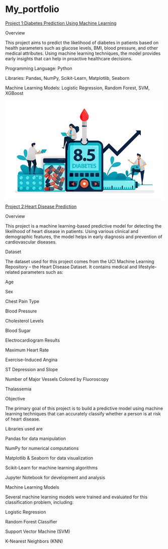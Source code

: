 # My_portfolio


[Project 1:Diabetes Prediction Using Machine Learning](https://github.com/woleade/My_portfolio-.git)

Overview

This project aims to predict the likelihood of diabetes in patients based on health parameters such as glucose levels, BMI, blood pressure, and other medical attributes. Using machine learning techniques, the model provides early insights that can help in proactive healthcare decisions.

Programming Language: Python

Libraries: Pandas, NumPy, Scikit-Learn, Matplotlib, Seaborn

Machine Learning Models: Logistic Regression, Random Forest, SVM, XGBoost

![ ](https://github.com/woleade/My_portfolio-/blob/main/images%20(37)%20(1).png)



[Project 2:Heart Disease Prediction](https://github.com/woleade/My_portfolio-.git)

Overview

This project is a machine learning-based predictive model for detecting the likelihood of heart disease in patients. Using various clinical and demographic features, the model helps in early diagnosis and prevention of cardiovascular diseases.

Dataset

The dataset used for this project comes from the UCI Machine Learning Repository – the Heart Disease Dataset. It contains medical and lifestyle-related parameters such as:

Age

Sex

Chest Pain Type

Blood Pressure

Cholesterol Levels

Blood Sugar

Electrocardiogram Results

Maximum Heart Rate

Exercise-Induced Angina

ST Depression and Slope

Number of Major Vessels Colored by Fluoroscopy

Thalassemia


Objective

The primary goal of this project is to build a predictive model using machine learning techniques that can accurately classify whether a person is at risk of heart disease.

Libraries used are

Pandas for data manipulation

NumPy for numerical computations

Matplotlib & Seaborn for data visualization

Scikit-Learn for machine learning algorithms

Jupyter Notebook for development and analysis


Machine Learning Models

Several machine learning models were trained and evaluated for this classification problem, including:

Logistic Regression

Random Forest Classifier

Support Vector Machine (SVM)

K-Nearest Neighbors (KNN)
